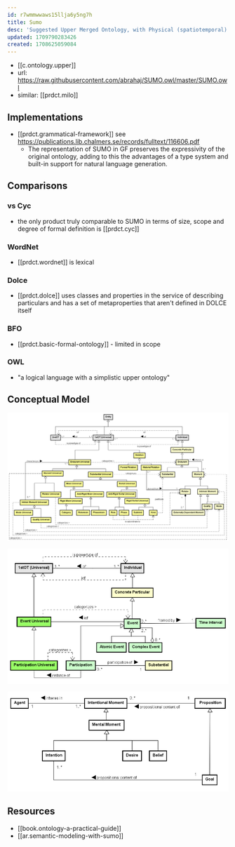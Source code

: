 ```yaml
---
id: r7wmmwwaws15llja6y5ng7h
title: Sumo
desc: 'Suggested Upper Merged Ontology, with Physical (spatiotemporal) and Abstract'
updated: 1709790283426
created: 1708625059084
---
```


- [[c.ontology.upper]]
- url: https://raw.githubusercontent.com/abrahaj/SUMO.owl/master/SUMO.owl
- similar: [[prdct.milo]]

## Implementations

- [[prdct.grammatical-framework]] see https://publications.lib.chalmers.se/records/fulltext/116606.pdf
  - The representation of SUMO in GF preserves the expressivity of the original ontology, adding to this the advantages of a type system and built-in support for natural language generation.

## Comparisons

### vs Cyc

- the only product truly comparable to SUMO in terms of size, scope and degree of formal definition is [[prdct.cyc]]

### WordNet

- [[prdct.wordnet]] is lexical

### Dolce

- [[prdct.dolce]] uses classes and properties in the service of describing particulars and has a set of metaproperties that aren't defined in DOLCE itself

### BFO

- [[prdct.basic-formal-ontology]] - limited in scope

### OWL

- "a logical language with a simplistic upper ontology"

## Conceptual Model

![](/assets/images/2024-03-06-21-42-31.png)

![](/assets/images/2024-03-06-21-42-47.png)

![](/assets/images/2024-03-06-21-43-01.png)

## Resources

- [[book.ontology-a-practical-guide]]
- [[ar.semantic-modeling-with-sumo]]